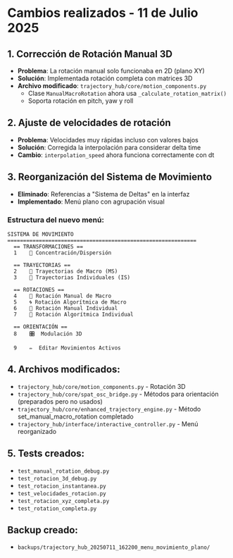 # Cambios realizados - 11 de Julio 2025

## 1. Corrección de Rotación Manual 3D
- **Problema**: La rotación manual solo funcionaba en 2D (plano XY)
- **Solución**: Implementada rotación completa con matrices 3D
- **Archivo modificado**: `trajectory_hub/core/motion_components.py`
  - Clase `ManualMacroRotation` ahora usa `_calculate_rotation_matrix()`
  - Soporta rotación en pitch, yaw y roll

## 2. Ajuste de velocidades de rotación
- **Problema**: Velocidades muy rápidas incluso con valores bajos
- **Solución**: Corregida la interpolación para considerar delta time
- **Cambio**: `interpolation_speed` ahora funciona correctamente con dt

## 3. Reorganización del Sistema de Movimiento
- **Eliminado**: Referencias a "Sistema de Deltas" en la interfaz
- **Implementado**: Menú plano con agrupación visual

### Estructura del nuevo menú:
```
SISTEMA DE MOVIMIENTO
============================================================
  == TRANSFORMACIONES ==
  1    📍 Concentración/Dispersión
  
  == TRAYECTORIAS ==
  2    🔄 Trayectorias de Macro (MS)
  3    🚶 Trayectorias Individuales (IS)
  
  == ROTACIONES ==
  4    📐 Rotación Manual de Macro
  5    🌀 Rotación Algorítmica de Macro
  6    📐 Rotación Manual Individual
  7    🔸 Rotación Algorítmica Individual
  
  == ORIENTACIÓN ==
  8    🎛️  Modulación 3D
  
  9    ✏️  Editar Movimientos Activos
```

## 4. Archivos modificados:
- `trajectory_hub/core/motion_components.py` - Rotación 3D
- `trajectory_hub/core/spat_osc_bridge.py` - Métodos para orientación (preparados pero no usados)
- `trajectory_hub/core/enhanced_trajectory_engine.py` - Método set_manual_macro_rotation completado
- `trajectory_hub/interface/interactive_controller.py` - Menú reorganizado

## 5. Tests creados:
- `test_manual_rotation_debug.py`
- `test_rotacion_3d_debug.py`
- `test_rotacion_instantanea.py`
- `test_velocidades_rotacion.py`
- `test_rotacion_xyz_completa.py`
- `test_rotation_completa.py`

## Backup creado:
- `backups/trajectory_hub_20250711_162200_menu_movimiento_plano/`